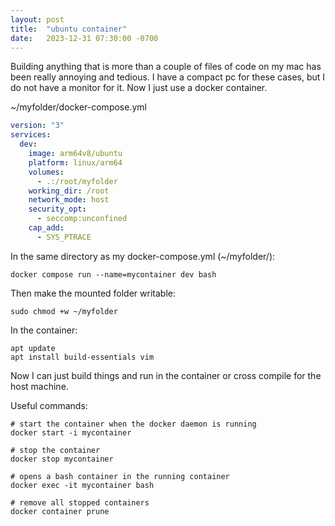 ```yaml
---
layout: post
title:  "ubuntu container"
date:   2023-12-31 07:30:00 -0700
---
```


Building anything that is more than a couple of files of code on my mac has been really annoying and tedious.
I have a compact pc for these cases, but I do not have a monitor for it. Now I just use a docker container.


~/myfolder/docker-compose.yml
```yml
version: "3"
services:
  dev:
    image: arm64v8/ubuntu
    platform: linux/arm64
    volumes:
      - .:/root/myfolder
    working_dir: /root
    network_mode: host
    security_opt:
      - seccomp:unconfined
    cap_add:
      - SYS_PTRACE
```



In the same directory as my docker-compose.yml (~/myfolder/):
```
docker compose run --name=mycontainer dev bash
```

Then make the mounted folder writable:
```
sudo chmod +w ~/myfolder
```

In the container:
```
apt update
apt install build-essentials vim
```

Now I can just build things and run in the container or cross compile for the host machine.


Useful commands:
```
# start the container when the docker daemon is running
docker start -i mycontainer

# stop the container
docker stop mycontainer

# opens a bash container in the running container
docker exec -it mycontainer bash

# remove all stopped containers
docker container prune
```
